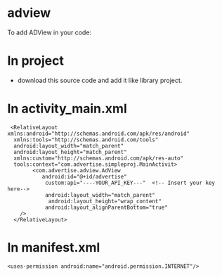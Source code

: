 # adview

 To add ADView in your code:

# In project 
 - download this source code and add it like library project.

# In activity_main.xml 

     <RelativeLayout xmlns:android="http://schemas.android.com/apk/res/android"
      xmlns:tools="http://schemas.android.com/tools"
      android:layout_width="match_parent"
      android:layout_height="match_parent"
      xmlns:custom="http://schemas.android.com/apk/res-auto"
      tools:context="com.advertise.simpleproj.MainActivit>
            <com.advertise.adview.AdView
               android:id="@+id/advertise"
                custom:api="----YOUR_API_KEY---"  <!-- Insert your key here-->
                android:layout_width="match_parent"
                 android:layout_height="wrap_content"
                android:layout_alignParentBottom="true"
        />
      </RelativeLayout>


# In manifest.xml 



    <uses-permission android:name="android.permission.INTERNET"/>  


